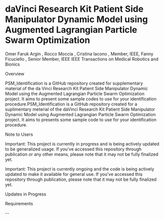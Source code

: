 daVinci Research Kit Patient Side Manipulator Dynamic Model using Augmented Lagrangian Particle Swarm Optimization
===

Omer Faruk Argin , Rocco Moccia , Cristina Iacono , Member, IEEE, Fanny Ficuciello , Senior Member, IEEE
IEEE Transactions on Medical Robotics and Bionics


Overview

PSM_Identification is a GitHub repository created for supplementary material of the da Vinci Research Kit Patient Side Manipulator Dynamic Model using the Augmented Lagrangian Particle Swarm Optimization project. It aims to present some sample codes to use for your identification procedure.PSM_Identification is a GitHub repository created for a suplimentary meterial of the daVinci Research Kit Patient Side Manipulator Dynamic Model using Augmented Lagrangian Particle Swarm Optimization project. It aims to presents some sample code to use for your identification procedure.

Note to Users

Important: This project is currently in progress and is being actively updated to be generalized usage. If you've accessed this repository through publication or any other means, please note that it may not be fully finalized yet.

Important: This project is currently ongoing and the code is being actively updated to make it available for general use.  If you've accessed this repository through publication, please note that it may not be fully finalized yet.

Updates in Progress


Requirements

--



